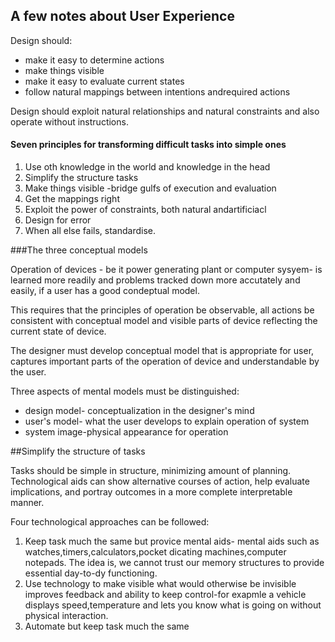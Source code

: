 ## A few notes about User Experience

Design should:

* make it easy to determine actions
* make things visible
* make it easy to evaluate current states
* follow natural mappings between intentions andrequired actions

Design should exploit natural relationships and natural constraints and also operate without instructions.

#### Seven principles for transforming difficult tasks into simple ones

1. Use oth knowledge in the world and knowledge in the head
2. Simplify the structure tasks
3. Make things visible -bridge gulfs of execution and evaluation
4. Get the mappings right
5. Exploit the power of constraints, both natural andartificiacl
6. Design for error
7. When all else fails, standardise.

###The three conceptual models

Operation of devices - be it power generating plant or computer sysyem- is learned more readily and problems tracked down more accutately
and easily, if a user has a good condeptual model.

This requires that the principles of operation be observable, all actions be consistent with conceptual model and visible parts of device reflecting
the current state of device.

The designer must develop conceptual model that is appropriate for user, captures important parts of the operation of device and understandable by the 
user.

Three aspects of mental models must be distinguished:
* design model- conceptualization in the designer's mind
* user's model- what the user develops to explain operation of system
* system image-physical appearance for operation

##Simplify the structure of tasks

Tasks should be simple in structure, minimizing amount of planning.
Technological aids can show alternative courses of action, help evaluate implications, and portray outcomes in a more complete interpretable manner.

Four technological approaches can be followed:

1. Keep task much the same but provice mental aids- mental aids such as watches,timers,calculators,pocket dicating machines,computer notepads. The idea is, we cannot trust our memory structures to provide essential day-to-dy functioning.
2. Use technology to make visible what would otherwise be invisible improves feedback and ability to keep control-for exapmle a vehicle displays speed,temperature and lets you know what is going on without physical interaction.
3. Automate but keep task much the same

